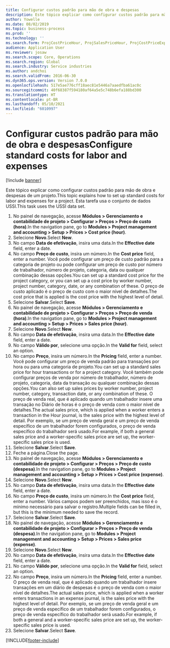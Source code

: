 ```yaml
---
title: Configurar custos padrão para mão de obra e despesas
description: Este tópico explicar como configurar custos padrão para mão de obra e despesas de um projeto.
author: Yowelle
ms.date: 08/02/2019
ms.topic: business-process
ms.prod: ''
ms.technology: ''
ms.search.form: ProjCostPriceHour, ProjSalesPriceHour, ProjCostPriceExpense, ProjSalesPriceCost
audience: Application User
ms.reviewer: josaw
ms.search.scope: Core, Operations
ms.search.region: Global
ms.search.industry: Service industries
ms.author: andchoi
ms.search.validFrom: 2016-06-30
ms.dyn365.ops.version: Version 7.0.0
ms.openlocfilehash: 517e5ae776cff18aec81e5446a7aaedfba61ac0c
ms.sourcegitcommit: 40f68387f594180af64a5e5c748b6efa188bd300
ms.translationtype: HT
ms.contentlocale: pt-BR
ms.lasthandoff: 05/10/2021
ms.locfileid: "6010997"
---
```

# <a name="configure-standard-costs-for-labor-and-expenses"></a><span data-ttu-id="12b1f-103">Configurar custos padrão para mão de obra e despesas</span><span class="sxs-lookup"><span data-stu-id="12b1f-103">Configure standard costs for labor and expenses</span></span>

[!include [banner](../../includes/banner.md)]

<span data-ttu-id="12b1f-104">Este tópico explicar como configurar custos padrão para mão de obra e despesas de um projeto.</span><span class="sxs-lookup"><span data-stu-id="12b1f-104">This topic explains how to set up standard costs for labor and expenses for a project.</span></span> <span data-ttu-id="12b1f-105">Esta tarefa usa o conjunto de dados USSI.</span><span class="sxs-lookup"><span data-stu-id="12b1f-105">This task uses the USSI data set.</span></span>

1. <span data-ttu-id="12b1f-106">No painel de navegação, acesse **Módulos > Gerenciamento e contabilidade de projeto > Configurar > Preços > Preço de custo (hora)**.</span><span class="sxs-lookup"><span data-stu-id="12b1f-106">In the navigation pane, go to **Modules > Project management and accounting > Setup > Prices > Cost price (hour)**.</span></span>
2. <span data-ttu-id="12b1f-107">Selecione **Novo**.</span><span class="sxs-lookup"><span data-stu-id="12b1f-107">Select **New**.</span></span>
3. <span data-ttu-id="12b1f-108">No campo **Data de efetivação**, insira uma data.</span><span class="sxs-lookup"><span data-stu-id="12b1f-108">In the **Effective date** field, enter a date.</span></span>
4. <span data-ttu-id="12b1f-109">No campo **Preço de custo**, insira um número.</span><span class="sxs-lookup"><span data-stu-id="12b1f-109">In the **Cost price** field, enter a number.</span></span> <span data-ttu-id="12b1f-110">Você pode configurar um preço de custo padrão para a categoria de projeto ou pode configurar um preço de custo por número de trabalhador, número de projeto, categoria, data ou qualquer combinação dessas opções.</span><span class="sxs-lookup"><span data-stu-id="12b1f-110">You can set up a standard cost price for the project category, or you can set up a cost price by worker number, project number, category, date, or any combination of these.</span></span> <span data-ttu-id="12b1f-111">O preço de custo aplicado é o preço de custo com o maior nível de detalhes.</span><span class="sxs-lookup"><span data-stu-id="12b1f-111">The cost price that is applied is the cost price with the highest level of detail.</span></span>  
5. <span data-ttu-id="12b1f-112">Selecione **Salvar**.</span><span class="sxs-lookup"><span data-stu-id="12b1f-112">Select **Save**.</span></span>
6. <span data-ttu-id="12b1f-113">No painel de navegação, acesse **Módulos > Gerenciamento e contabilidade de projeto > Configurar > Preços > Preço de venda (hora)**.</span><span class="sxs-lookup"><span data-stu-id="12b1f-113">In the navigation pane, go to **Modules > Project management and accounting > Setup > Prices > Sales price (hour)**.</span></span>
7. <span data-ttu-id="12b1f-114">Selecione **Novo**.</span><span class="sxs-lookup"><span data-stu-id="12b1f-114">Select **New**.</span></span>
8. <span data-ttu-id="12b1f-115">No campo **Data de efetivação**, insira uma data.</span><span class="sxs-lookup"><span data-stu-id="12b1f-115">In the **Effective date** field, enter a date.</span></span>
9. <span data-ttu-id="12b1f-116">No campo **Válido por**, selecione uma opção.</span><span class="sxs-lookup"><span data-stu-id="12b1f-116">In the **Valid for** field, select an option.</span></span>
10. <span data-ttu-id="12b1f-117">No campo **Preço**, insira um número.</span><span class="sxs-lookup"><span data-stu-id="12b1f-117">In the **Pricing** field, enter a number.</span></span> <span data-ttu-id="12b1f-118">Você pode configurar um preço de venda padrão para transações por hora ou para uma categoria de projeto.</span><span class="sxs-lookup"><span data-stu-id="12b1f-118">You can set up a standard sales price for hour transactions or for a project category.</span></span> <span data-ttu-id="12b1f-119">Você também pode configurar preços de venda por número de trabalhador, número de projeto, categoria, data da transação ou qualquer combinação dessas opções.</span><span class="sxs-lookup"><span data-stu-id="12b1f-119">You can also set up sales prices by worker number, project number, category, transaction date, or any combination of these.</span></span> <span data-ttu-id="12b1f-120">O preço de venda real, que é aplicado quando um trabalhador insere uma transação no Diário de horas é o preço de venda com o maior nível de detalhes.</span><span class="sxs-lookup"><span data-stu-id="12b1f-120">The actual sales price, which is applied when a worker enters a transaction in the Hour journal, is the sales price with the highest level of detail.</span></span> <span data-ttu-id="12b1f-121">Por exemplo, se um preço de venda geral e um preço de venda específico de um trabalhador forem configurados, o preço de venda específico do trabalhador será usado.</span><span class="sxs-lookup"><span data-stu-id="12b1f-121">For example, if both a general sales price and a worker-specific sales price are set up, the worker-specific sales price is used.</span></span>  
11. <span data-ttu-id="12b1f-122">Selecione **Salvar**.</span><span class="sxs-lookup"><span data-stu-id="12b1f-122">Select **Save**.</span></span>
12. <span data-ttu-id="12b1f-123">Feche a página.</span><span class="sxs-lookup"><span data-stu-id="12b1f-123">Close the page.</span></span>
13. <span data-ttu-id="12b1f-124">No painel de navegação, acesse **Módulos > Gerenciamento e contabilidade de projeto > Configurar > Preços > Preço de custo (despesa)**.</span><span class="sxs-lookup"><span data-stu-id="12b1f-124">In the navigation pane, go to **Modules > Project management and accounting > Setup > Prices > Cost price (expense)**.</span></span>
14. <span data-ttu-id="12b1f-125">Selecione **Novo**.</span><span class="sxs-lookup"><span data-stu-id="12b1f-125">Select **New**.</span></span>
15. <span data-ttu-id="12b1f-126">No campo **Data de efetivação**, insira uma data.</span><span class="sxs-lookup"><span data-stu-id="12b1f-126">In the **Effective date** field, enter a date.</span></span>
16. <span data-ttu-id="12b1f-127">No campo **Preço de custo**, insira um número.</span><span class="sxs-lookup"><span data-stu-id="12b1f-127">In the **Cost price** field, enter a number.</span></span> <span data-ttu-id="12b1f-128">Vários campos podem ser preenchidos, mas isso é o mínimo necessário para salvar o registro.</span><span class="sxs-lookup"><span data-stu-id="12b1f-128">Multiple fields can be filled in, but this is the minimum needed to save the record.</span></span>  
17. <span data-ttu-id="12b1f-129">Selecione **Salvar**.</span><span class="sxs-lookup"><span data-stu-id="12b1f-129">Select **Save**.</span></span>
18. <span data-ttu-id="12b1f-130">No painel de navegação, acesse **Módulos > Gerenciamento e contabilidade de projeto > Configurar > Preços > Preço de venda (despesa)**.</span><span class="sxs-lookup"><span data-stu-id="12b1f-130">In the navigation pane, go to **Modules > Project management and accounting > Setup > Prices > Sales price (expense)**.</span></span>
19. <span data-ttu-id="12b1f-131">Selecione **Novo**.</span><span class="sxs-lookup"><span data-stu-id="12b1f-131">Select **New**.</span></span>
20. <span data-ttu-id="12b1f-132">No campo **Data de efetivação**, insira uma data.</span><span class="sxs-lookup"><span data-stu-id="12b1f-132">In the **Effective date** field, enter a date.</span></span>
21. <span data-ttu-id="12b1f-133">No campo **Válido por**, selecione uma opção.</span><span class="sxs-lookup"><span data-stu-id="12b1f-133">In the **Valid for** field, select an option.</span></span>
22. <span data-ttu-id="12b1f-134">No campo **Preço**, insira um número.</span><span class="sxs-lookup"><span data-stu-id="12b1f-134">In the **Pricing** field, enter a number.</span></span> <span data-ttu-id="12b1f-135">O preço de venda real, que é aplicado quando um trabalhador insere transações em um diário de despesas é o preço de venda com o maior nível de detalhes.</span><span class="sxs-lookup"><span data-stu-id="12b1f-135">The actual sales price, which is applied when a worker enters transactions in an expense journal, is the sales price with the highest level of detail.</span></span> <span data-ttu-id="12b1f-136">Por exemplo, se um preço de venda geral e um preço de venda específico de um trabalhador forem configurados, o preço de venda específico do trabalhador será usado.</span><span class="sxs-lookup"><span data-stu-id="12b1f-136">For example, if both a general and a worker-specific sales price are set up, the worker-specific sales price is used.</span></span>  
23. <span data-ttu-id="12b1f-137">Selecione **Salvar**.</span><span class="sxs-lookup"><span data-stu-id="12b1f-137">Select **Save**.</span></span>



[!INCLUDE[footer-include](../../includes/footer-banner.md)]
